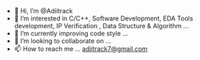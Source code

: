 - 👋 Hi, I’m @Adiitrack
- 👀 I’m interested in C/C++, Software Development, EDA Tools development, IP Verification , Data Structure & Algorithm ...
- 🌱 I’m currently improving code style ...
- 💞️ I’m looking to collaborate on ...
- 📫 How to reach me ... 
    adiitrack7@gmail.com

<!---
Adiitrack/Adiitrack is a ✨ special ✨ repository because its `README.md` (this file) appears on your GitHub profile.
You can click the Preview link to take a look at your changes.
--->
